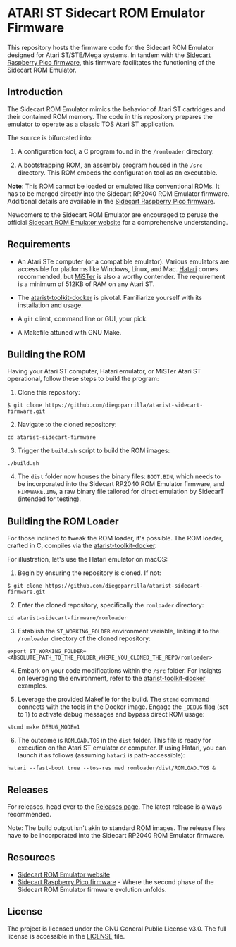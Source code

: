 # ATARI ST Sidecart ROM Emulator Firmware

This repository hosts the firmware code for the Sidecart ROM Emulator designed for Atari ST/STE/Mega systems. In tandem with the [Sidecart Raspberry Pico firmware](https://github.com/diegoparrilla/atarist-sidecart-raspberry-pico), this firmware facilitates the functioning of the Sidecart ROM Emulator.

## Introduction

The Sidecart ROM Emulator mimics the behavior of Atari ST cartridges and their contained ROM memory. The code in this repository prepares the emulator to operate as a classic TOS Atari ST application.

The source is bifurcated into:

1. A configuration tool, a C program found in the `/romloader` directory.

2. A bootstrapping ROM, an assembly program housed in the `/src` directory. This ROM embeds the configuration tool as an executable.

**Note**: This ROM cannot be loaded or emulated like conventional ROMs. It has to be merged directly into the Sidecart RP2040 ROM Emulator firmware. Additional details are available in the [Sidecart Raspberry Pico firmware](https://github.com/diegoparrilla/atarist-sidecart-raspberry-pico).

Newcomers to the Sidecart ROM Emulator are encouraged to peruse the official [Sidecart ROM Emulator website](https://sidecart.xyz) for a comprehensive understanding.

## Requirements

- An Atari STe computer (or a compatible emulator). Various emulators are accessible for platforms like Windows, Linux, and Mac. [Hatari](http://hatari.tuxfamily.org/) comes recommended, but [MiSTer](https://misterfpga.org/) is also a worthy contender. The requirement is a minimum of 512KB of RAM on any Atari ST.

- The [atarist-toolkit-docker](https://github.com/diegoparrilla/atarist-toolkit-docker) is pivotal. Familiarize yourself with its installation and usage.

- A `git` client, command line or GUI, your pick.

- A Makefile attuned with GNU Make.

## Building the ROM

Having your Atari ST computer, Hatari emulator, or MiSTer Atari ST operational, follow these steps to build the program:

1. Clone this repository:

```
$ git clone https://github.com/diegoparrilla/atarist-sidecart-firmware.git
```

2. Navigate to the cloned repository:

```
cd atarist-sidecart-firmware
```

3. Trigger the `build.sh` script to build the ROM images:

```
./build.sh
```

4. The `dist` folder now houses the binary files: `BOOT.BIN`, which needs to be incorporated into the Sidecart RP2040 ROM Emulator firmware, and `FIRMWARE.IMG`, a raw binary file tailored for direct emulation by SidecarT (intended for testing).

## Building the ROM Loader

For those inclined to tweak the ROM loader, it's possible. The ROM loader, crafted in C, compiles via the [atarist-toolkit-docker](https://github.com/diegoparrilla/atarist-toolkit-docker).

For illustration, let's use the Hatari emulator on macOS:

1. Begin by ensuring the repository is cloned. If not:

```
$ git clone https://github.com/diegoparrilla/atarist-sidecart-firmware.git
```

2. Enter the cloned repository, specifically the `romloader` directory:

```
cd atarist-sidecart-firmware/romloader
```

3. Establish the `ST_WORKING_FOLDER` environment variable, linking it to the `/romloader` directory of the cloned repository:

```
export ST_WORKING_FOLDER=<ABSOLUTE_PATH_TO_THE_FOLDER_WHERE_YOU_CLONED_THE_REPO/romloader>
```

4. Embark on your code modifications within the `/src` folder. For insights on leveraging the environment, refer to the [atarist-toolkit-docker](https://github.com/diegoparrilla/atarist-toolkit-docker) examples.

5. Leverage the provided Makefile for the build. The `stcmd` command connects with the tools in the Docker image. Engage the `_DEBUG` flag (set to 1) to activate debug messages and bypass direct ROM usage:

```
stcmd make DEBUG_MODE=1 
```

6. The outcome is `ROMLOAD.TOS` in the `dist` folder. This file is ready for execution on the Atari ST emulator or computer. If using Hatari, you can launch it as follows (assuming `hatari` is path-accessible):

```
hatari --fast-boot true --tos-res med romloader/dist/ROMLOAD.TOS &
```

## Releases

For releases, head over to the [Releases page](https://github.com/diegoparrilla/atarist-sidecart-firmware/releases). The latest release is always recommended.

Note: The build output isn't akin to standard ROM images. The release files have to be incorporated into the Sidecart RP2040 ROM Emulator firmware.

## Resources 

- [Sidecart ROM Emulator website](https://sidecart.xyz)
- [Sidecart Raspberry Pico firmware](https://github.com/diegoparrilla/atarist-sidecart-raspberry-pico) - Where the second phase of the Sidecart ROM Emulator firmware evolution unfolds.

## License

The project is licensed under the GNU General Public License v3.0. The full license is accessible in the [LICENSE](LICENSE) file.
